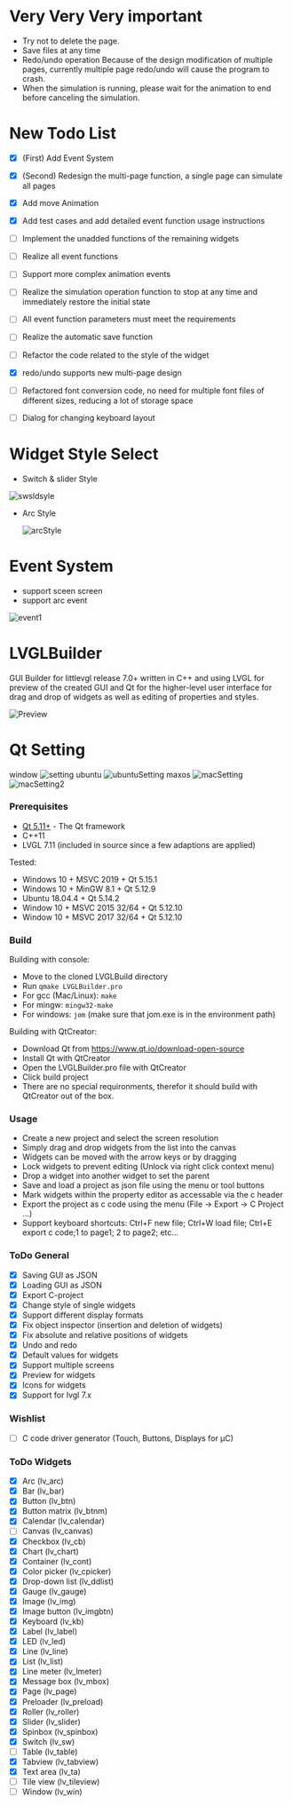 # Very Very Very important
* Try not to delete the page.
* Save files at any time
* Redo/undo operation Because of the design modification of multiple pages, currently multiple page redo/undo will cause the program to crash.
* When the simulation is running, please wait for the animation to end before canceling the simulation.

# New Todo List

- [x] (First) Add Event System
- [x] (Second) Redesign the multi-page function, a single page can simulate all pages 
- [x] Add move Animation
- [x] Add test cases and add detailed event function usage instructions
- [ ] Implement the unadded functions of the remaining widgets
- [ ] Realize all event functions
- [ ] Support more complex animation events
- [ ] Realize the simulation operation function to stop at any time and immediately restore the initial state
- [ ] All event function parameters must meet the requirements
- [ ] Realize the automatic save function
- [ ] Refactor the code related to the style of the widget
- [x] redo/undo supports new multi-page design
- [ ] Refactored font conversion code, no need for multiple font files of different sizes, reducing a lot of storage space
- [ ] Dialog for changing keyboard layout



# Widget Style Select

* Switch & slider Style

![swsldsyle](https://raw.githubusercontent.com/CURTLab/LVGLBuilder/master/doc/sw_sld_style.gif)


* Arc Style

  ![arcStyle](https://raw.githubusercontent.com/CURTLab/LVGLBuilder/master/doc/arcstyle.gif)

# Event System

* support sceen screen
* support arc event

![event1](https://raw.githubusercontent.com/CURTLab/LVGLBuilder/master/doc/event1.gif)



# LVGLBuilder

 GUI Builder for littlevgl release 7.0+ written in C++ and using LVGL for preview of the created GUI and Qt for the higher-level user interface for drag and drop of widgets as well as editing of properties and styles. 

![Preview](https://raw.githubusercontent.com/CURTLab/LVGLBuilder/dev-v7/resources/preview.png)



# Qt Setting
window
![setting](https://raw.githubusercontent.com/CURTLab/LVGLBuilder/dev-v7/resources/QtSetting.png)
ubuntu
![ubuntuSetting](https://user-images.githubusercontent.com/37052865/116019312-85701900-a676-11eb-8e70-45df873e94e1.jpg)
maxos
![macSetting](https://user-images.githubusercontent.com/37052865/116173418-23c7b180-a73f-11eb-9e53-daf3b777263b.jpg)
![macSetting2](https://user-images.githubusercontent.com/37052865/116173424-24f8de80-a73f-11eb-894e-d1a6b15601a9.jpg)




### Prerequisites

* [Qt 5.11+](https://www.qt.io/) - The Qt framework
* C++11
* LVGL 7.11  (included in source since a few adaptions are applied)

Tested:
 * Windows 10 + MSVC 2019 + Qt 5.15.1
 * Windows 10 + MinGW 8.1 + Qt 5.12.9
 * Ubuntu 18.04.4 + Qt 5.14.2
 * Window 10 + MSVC 2015 32/64 + Qt 5.12.10
 * Window 10 + MSVC 2017 32/64 + Qt 5.12.10

### Build
Building with console:
* Move to the cloned LVGLBuild directory
* Run ```qmake LVGLBuilder.pro```
* For gcc (Mac/Linux): ```make```
* For mingw: ```mingw32-make```
* For windows: ```jom``` (make sure that jom.exe is in the environment path)

Building with QtCreator:
* Download Qt from https://www.qt.io/download-open-source
* Install Qt with QtCreator
* Open the LVGLBuilder.pro file with QtCreator
* Click build project
* There are no special requironments, therefor it should build with QtCreator out of the box. 

### Usage
 * Create a new project and select the screen resolution
 * Simply drag and drop widgets from the list into the canvas
 * Widgets can be moved with the arrow keys or by dragging
 * Lock widgets to prevent editing (Unlock via right click context menu)
 * Drop a widget into another widget to set the parent
 * Save and load a project as json file using the menu or tool buttons
 * Mark widgets within the property editor as accessable via the c header
 * Export the project as c code using the menu (File -> Export -> C Project ...)
 * Support keyboard shortcuts: Ctrl+F new file; Ctrl+W load file; Ctrl+E export c code;1 to page1; 2 to page2; etc...

### ToDo General
- [x] Saving GUI as JSON
- [x] Loading GUI as JSON
- [x] Export C-project
- [x] Change style of single widgets
- [x] Support different display formats
- [x] Fix object inspector (insertion and deletion of widgets)
- [x] Fix absolute and relative positions of widgets
- [x] Undo and redo
- [x] Default values for widgets
- [x] Support multiple screens
- [x] Preview for widgets
- [x] Icons for widgets
- [x] Support for lvgl 7.x

### Wishlist
- [ ] C code driver generator (Touch, Buttons, Displays for µC)

### ToDo Widgets
- [x] Arc (lv_arc)
- [x] Bar (lv_bar)
- [x] Button (lv_btn)
- [x] Button matrix (lv_btnm)
- [x] Calendar (lv_calendar)
- [ ] Canvas (lv_canvas)
- [x] Checkbox (lv_cb)
- [x] Chart (lv_chart)
- [x] Container (lv_cont)
- [x] Color picker (lv_cpicker)
- [x] Drop-down list (lv_ddlist)
- [x] Gauge (lv_gauge)
- [x] Image (lv_img)
- [x] Image button (lv_imgbtn)
- [x] Keyboard (lv_kb)
- [x] Label (lv_label)
- [x] LED (lv_led)
- [x] Line (lv_line)
- [x] List (lv_list)
- [x] Line meter (lv_lmeter)
- [x] Message box (lv_mbox)
- [x] Page (lv_page)
- [x] Preloader (lv_preload)
- [x] Roller (lv_roller)
- [x] Slider (lv_slider)
- [x] Spinbox (lv_spinbox)
- [x] Switch (lv_sw)
- [ ] Table (lv_table)
- [x] Tabview (lv_tabview)
- [x] Text area (lv_ta)
- [ ] Tile view (lv_tileview)
- [ ] Window (lv_win)
